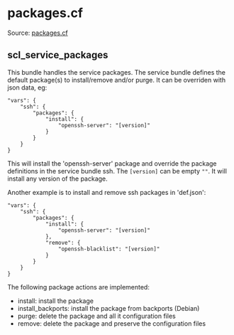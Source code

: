 # packages.cf

Source: [packages.cf](/masterfiles/lib/scl/packages.cf)

## scl_service_packages
This bundle handles  the service packages. The service bundle defines the default
package(s) to install/remove and/or purge. It can be overriden with json data, eg:
```
"vars": {
    "ssh": {
        "packages": {
            "install": {
                "openssh-server": "[version]"
            }
        }
    }
}
```

This will install the 'openssh-server' package and override the package definitions in the service bundle ssh.
The `[version]` can be empty `""`. It will install any version of the package.

Another example is to install and remove ssh packages in 'def.json':
```
"vars": {
    "ssh": {
        "packages": {
            "install": {
                "openssh-server": "[version]"
            },
            "remove": {
                "openssh-blacklist": "[version]"
            }
        }
    }
}
```

The following package actions are implemented:
 * install: install the package
 * install_backports: install the package from backports (Debian)
 * purge: delete the package and all it configuration files
 * remove: delete the package and preserve the configuration files

